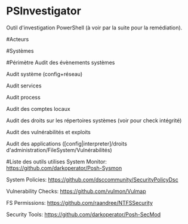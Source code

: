 # PSInvestigator
Outil d'investigation PowerShell (à voir par la suite pour la remédiation).

#Acteurs


#Systèmes


#Périmètre
Audit des évènements systèmes

Audit système (config+réseau)

Audit services

Audit process

Audit des comptes locaux

Audit des droits sur les répertoires systèmes (voir pour check intégrité)

Audit des vulnérabilités et exploits

Audit des applications ([config|interpreter]/droits d'administration/FileSystem/Vulnérabilités)


#Liste des outils utilises
System Monitor: https://github.com/darkoperator/Posh-Sysmon

System Policies: https://github.com/dsccommunity/SecurityPolicyDsc

Vulnerability Checks: https://github.com/vulmon/Vulmap

FS Permissions: https://github.com/raandree/NTFSSecurity

Security Tools: https://github.com/darkoperator/Posh-SecMod
